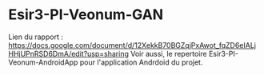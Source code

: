 # Esir3-PI-Veonum-GAN

Lien du rapport : https://docs.google.com/document/d/12XekkB70BGZqjPxAwot_fqZD6eIALjHHjUPnRSD6DmA/edit?usp=sharing
Voir aussi, le repertoire Esir3-PI-Veonum-AndroidApp pour l'application Andrdoid du projet.

